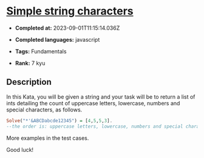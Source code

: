 # [Simple string characters](https://www.codewars.com/kata/5a29a0898f27f2d9c9000058)

- **Completed at:** 2023-09-01T11:15:14.036Z

- **Completed languages:** javascript

- **Tags:** Fundamentals

- **Rank:** 7 kyu

## Description

In this Kata, you will be given a string and your task will be to return a list of ints detailing the count of uppercase letters, lowercase, numbers and special characters, as follows.

```Haskell
Solve("*'&ABCDabcde12345") = [4,5,5,3]. 
--the order is: uppercase letters, lowercase, numbers and special characters.
```

More examples in the test cases. 

Good luck!


